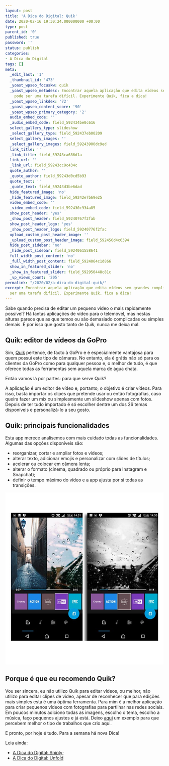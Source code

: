 ```yaml
---
layout: post
title: 'A Dica do Digital: Quik'
date: 2020-02-16 19:30:24.000000000 +00:00
type: post
parent_id: '0'
published: true
password: ''
status: publish
categories:
- A Dica do Digital
tags: []
meta:
  _edit_last: '1'
  _thumbnail_id: '473'
  _yoast_wpseo_focuskw: quik
  _yoast_wpseo_metadesc: Encontrar aquela aplicação que edita vídeos sem grandes complicações
    pode ser uma tarefa difícil. Experimente Quik, fica a dica!
  _yoast_wpseo_linkdex: '72'
  _yoast_wpseo_content_score: '90'
  _yoast_wpseo_primary_category: '2'
  audio_embed_code: ''
  _audio_embed_code: field_592434be0c616
  select_gallery_type: slideshow
  _select_gallery_type: field_592437eb00209
  select_gallery_images: ''
  _select_gallery_images: field_59243900dc9ed
  link_title: ''
  _link_title: field_59243ca686d1a
  link_url: ''
  _link_url: field_59243cc9c434c
  quote_author: ''
  _quote_author: field_59243d0cd5b93
  quote_text: ''
  _quote_text: field_59243d3be6dad
  hide_featured_image: 'no'
  _hide_featured_image: field_59242e7b69e25
  video_embed_code: ''
  _video_embed_code: field_592430c934a85
  show_post_header: 'yes'
  _show_post_header: field_59240767f2fab
  show_post_header_logo: 'yes'
  _show_post_header_logo: field_59240776f2fac
  upload_custom_post_header_image: ''
  _upload_custom_post_header_image: field_592456d4c6394
  hide_post_sidebar: 'no'
  _hide_post_sidebar: field_5924061558641
  full_width_post_content: 'no'
  _full_width_post_content: field_5924064c1d866
  show_in_featured_slider: 'no'
  _show_in_featured_slider: field_592950448c81c
  _vp_views_count: '205'
permalink: "/2020/02/a-dica-do-digital-quik/"
excerpt: Encontrar aquela aplicação que edita vídeos sem grandes complicações pode
  ser uma tarefa difícil. Experimente Quik, fica a dica!
---
```

Sabe quando precisa de editar um pequeno vídeo o mais rapidamente possível? Há tantas aplicações de vídeo para o telemóvel, mas nestas alturas parece que as que temos ou são demasiado complicadas ou simples demais. É por isso que gosto tanto de Quik, nunca me deixa mal.

## Quik: editor de vídeos da GoPro

Sim, [Quik](https://gopro.com/pt/pt/shop/softwareandapp/) pertence, de facto à GoPro e é especialmente vantajosa para quem possui este tipo de câmaras. No entanto, ela é grátis não só para os clientes da GoPro como para qualquer pessoa e, o melhor de tudo, é que oferece todas as ferramentas sem aquela marca de água chata.

Então vamos lá por partes: para que serve Quik?

A aplicação é um editor de vídeo e, portanto, o objetivo é criar vídeos. Para isso, basta importar os clipes que pretende usar ou então fotografias, caso queira fazer um mix ou simplesmente um slideshow apenas com fotos. Depois de ter tudo importado é só escolher dentre um dos 26 temas disponíveis e personalizá-lo a seu gosto.

## Quik: principais funcionalidades

Esta app merece analisemos com mais cuidado todas as funcionalidades. Algumas das opções disponíveis são:

- reorganizar, cortar e ampliar fotos e vídeos;
- alterar texto, adicionar emojis e personalizar com slides de títulos;
- acelerar ou colocar em câmera lenta;
- alterar o formato (cinema, quadrado ou próprio para Instagram e Snapchat);
- definir o tempo máximo do vídeo e a app ajusta por si todas as transições.

![Quik App screen shot](/assets/images/2020/02/quikapp.jpg)

## Porque é que eu recomendo Quik?

Vou ser sincera, eu não utilizo Quik para editar vídeos, ou melhor, não utilizo para editar clipes de vídeo, apesar de reconhecer que para edições mais simples esta é uma óptima ferramenta. Para mim é a melhor aplicação para criar pequenos vídeos com fotografias para partilhar nas redes sociais. Em poucos minutos adiciono todas as imagens, escolho o tema, escolho a música, faço pequenos ajustes e já está. Deixo [aqui](https://www.instagram.com/p/B7O0T_Yhvrf/) um exemplo para que percebem melhor o tipo de trabalhos que crio aqui.

E pronto, por hoje é tudo. Para a semana há nova Dica!

Leia ainda:

- [A Dica do Digital: Sniply](/2020/01/a-dica-do-digital-sniply/);
- [A Dica do Digital: Unfold](/2020/01/a-dica-do-digital-unfold/)

